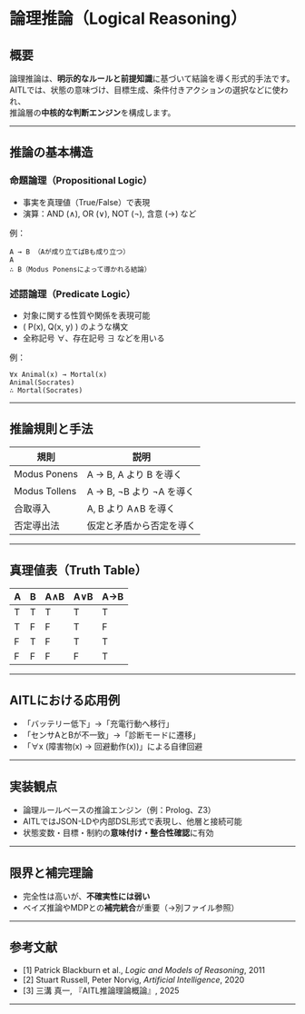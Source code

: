 
# 論理推論（Logical Reasoning）

## 概要

論理推論は、**明示的なルールと前提知識**に基づいて結論を導く形式的手法です。  
AITLでは、状態の意味づけ、目標生成、条件付きアクションの選択などに使われ、  
推論層の**中核的な判断エンジン**を構成します。

---

## 推論の基本構造

### 命題論理（Propositional Logic）

- 事実を真理値（True/False）で表現  
- 演算：AND (∧), OR (∨), NOT (¬), 含意 (→) など

例：
```
A → B （Aが成り立てばBも成り立つ）
A
∴ B（Modus Ponensによって導かれる結論）
```

### 述語論理（Predicate Logic）

- 対象に関する性質や関係を表現可能  
- \( P(x), Q(x, y) \) のような構文  
- 全称記号 ∀、存在記号 ∃ などを用いる

例：
```
∀x Animal(x) → Mortal(x)
Animal(Socrates)
∴ Mortal(Socrates)
```
---

## 推論規則と手法

| 規則 | 説明 |
|------|------|
| Modus Ponens | A → B, A より B を導く |
| Modus Tollens | A → B, ¬B より ¬A を導く |
| 合取導入 | A, B より A∧B を導く |
| 否定導出法 | 仮定と矛盾から否定を導く |

---

## 真理値表（Truth Table）

| A | B | A∧B | A∨B | A→B |
|---|---|-----|-----|------|
| T | T |  T  |  T  |  T   |
| T | F |  F  |  T  |  F   |
| F | T |  F  |  T  |  T   |
| F | F |  F  |  F  |  T   |

---

## AITLにおける応用例

- 「バッテリー低下」→「充電行動へ移行」  
- 「センサAとBが不一致」→「診断モードに遷移」  
- 「∀x (障害物(x) → 回避動作(x))」による自律回避

---

## 実装観点

- 論理ルールベースの推論エンジン（例：Prolog、Z3）  
- AITLではJSON-LDや内部DSL形式で表現し、他層と接続可能  
- 状態変数・目標・制約の**意味付け・整合性確認**に有効

---

## 限界と補完理論

- 完全性は高いが、**不確実性には弱い**  
- ベイズ推論やMDPとの**補完統合**が重要（→別ファイル参照）

---

## 参考文献

- [1] Patrick Blackburn et al., *Logic and Models of Reasoning*, 2011  
- [2] Stuart Russell, Peter Norvig, *Artificial Intelligence*, 2020  
- [3] 三溝 真一, 『AITL推論理論概論』, 2025  

---

